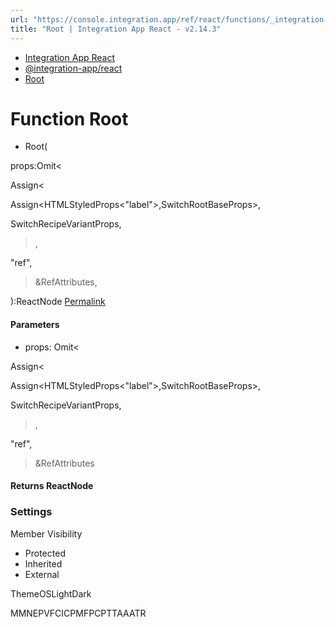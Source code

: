 ```yaml
---
url: "https://console.integration.app/ref/react/functions/_integration-app_react.Root-1.html"
title: "Root | Integration App React - v2.14.3"
---
```


- [Integration App React](https://console.integration.app/ref/react/index.html)
- [@integration-app/react](https://console.integration.app/ref/react/modules/_integration-app_react.html)
- [Root](https://console.integration.app/ref/react/functions/_integration-app_react.Root-1.html)

# Function Root

- Root(

props:Omit<

Assign<

Assign<HTMLStyledProps<"label">,SwitchRootBaseProps>,

SwitchRecipeVariantProps,

>,

"ref",

>&RefAttributes<HTMLLabelElement>,

):ReactNode [Permalink](https://console.integration.app/ref/react/functions/_integration-app_react.Root-1.html#root)





#### Parameters



- props: Omit<

Assign<

Assign<HTMLStyledProps<"label">,SwitchRootBaseProps>,

SwitchRecipeVariantProps,

>,

"ref",

>&RefAttributes<HTMLLabelElement>

#### Returns ReactNode

### Settings

Member Visibility

- Protected
- Inherited
- External

ThemeOSLightDark

MMNEPVFCICPMFPCPTTAAATR